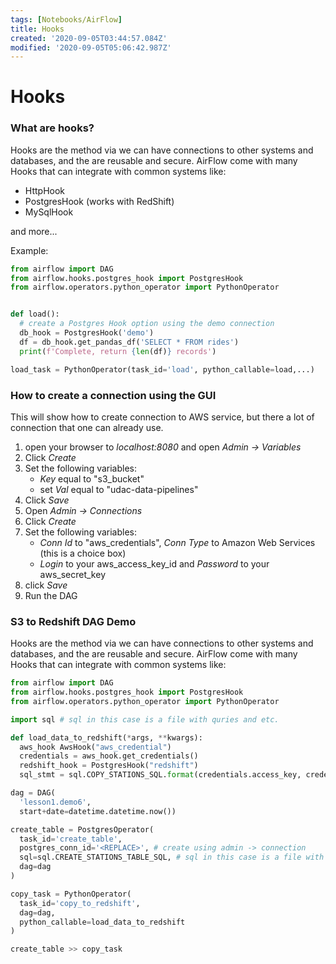 ```yaml
---
tags: [Notebooks/AirFlow]
title: Hooks
created: '2020-09-05T03:44:57.084Z'
modified: '2020-09-05T05:06:42.987Z'
---
```


# Hooks

### What are hooks?

Hooks are the method via we can have connections to other systems and databases, and the are reusable and secure. 
AirFlow come with many Hooks that can integrate with common systems like:

* HttpHook
* PostgresHook (works with RedShift)
* MySqlHook

and more...

Example:

```python
from airflow import DAG
from airflow.hooks.postgres_hook import PostgresHook
from airflow.operators.python_operator import PythonOperator


def load():
  # create a Postgres Hook option using the demo connection
  db_hook = PostgresHook('demo')
  df = db_hook.get_pandas_df('SELECT * FROM rides')
  print(f'Complete, return {len(df)} records')

load_task = PythonOperator(task_id='load', python_callable=load,...)
```

### How to create a connection using the GUI

This will show how to create connection to AWS service, but there a lot of connection that one can already use.

1. open your browser to *localhost:8080* and open *Admin -> Variables*
2. Click *Create*
3. Set the following variables: 
    * *Key* equal to "s3_bucket"
    * set *Val* equal to "udac-data-pipelines"
4. Click *Save*
5. Open *Admin -> Connections*
6. Click *Create*
7. Set the following variables:
    * *Conn Id* to "aws_credentials", *Conn Type* to Amazon Web Services (this is a choice box) 
    * *Login* to your aws_access_key_id and *Password* to your aws_secret_key
8. click *Save*
9. Run the DAG

### S3 to Redshift DAG Demo

Hooks are the method via we can have connections to other systems and databases, and the are reusable and secure. 
AirFlow come with many Hooks that can integrate with common systems like:


```python
from airflow import DAG
from airflow.hooks.postgres_hook import PostgresHook
from airflow.operators.python_operator import PythonOperator

import sql # sql in this case is a file with quries and etc.

def load_data_to_redshift(*args, **kwargs):
  aws_hook AwsHook("aws_credential")
  credentials = aws_hook.get_credentials()
  redshift_hook = PostgresHook("redshift")
  sql_stmt = sql.COPY_STATIONS_SQL.format(credentials.access_key, credentials.secret_key)

dag = DAG(
  'lesson1.demo6',
  start+date=datetime.datetime.now())

create_table = PostgresOperator(
  task_id='create_table',
  postgres_conn_id='<REPLACE>', # create using admin -> connection
  sql=sql.CREATE_STATIONS_TABLE_SQL, # sql in this case is a file with create statment
  dag=dag
)

copy_task = PythonOperator(
  task_id='copy_to_redshift',
  dag=dag,
  python_callable=load_data_to_redshift
)

create_table >> copy_task
```


